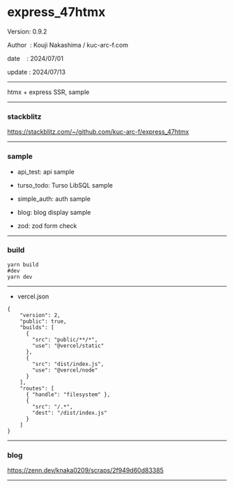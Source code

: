 ﻿# express_47htmx

 Version: 0.9.2

 Author  : Kouji Nakashima / kuc-arc-f.com

 date    : 2024/07/01

 update : 2024/07/13  

***

htmx + express SSR, sample

***
### stackblitz

https://stackblitz.com/~/github.com/kuc-arc-f/express_47htmx

***
### sample

* api_test: api sample

* turso_todo: Turso LibSQL sample

* simple_auth: auth sample

* blog: blog display sample

* zod: zod form check

***
### build

```
yarn build
#dev
yarn dev
```

***
* vercel.json
```
{
    "version": 2,
    "public": true,
    "builds": [
      {
        "src": "public/**/*",
        "use": "@vercel/static"
      },        
      {
        "src": "dist/index.js",
        "use": "@vercel/node"
      }
    ],
    "routes": [
      { "handle": "filesystem" },
      {
        "src": "/.*",
        "dest": "/dist/index.js"
      }
    ]
}
```
***
### blog

https://zenn.dev/knaka0209/scraps/2f949d60d83385

***

